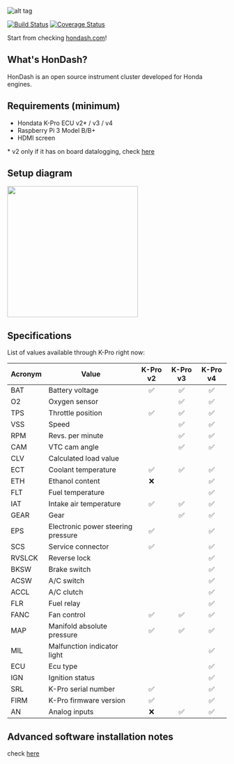 ![alt tag](https://raw.github.com/pablobuenaposada/HonDash/master/docs/logo/hondash.png)

[![Build Status](https://secure.travis-ci.org/pablobuenaposada/HonDash.png?branch=master)](http://travis-ci.org/pablobuenaposada/HonDash)
[![Coverage Status](https://coveralls.io/repos/github/pablobuenaposada/HonDash/badge.svg?branch=master)](https://coveralls.io/github/pablobuenaposada/HonDash?branch=master)

Start from checking [hondash.com](https://hondash.com)!

## What's HonDash?

HonDash is an open source instrument cluster developed for Honda engines.

## Requirements (minimum)

- Hondata K-Pro ECU v2* / v3 / v4
- Raspberry Pi 3 Model B/B+
- HDMI screen

\* v2 only if it has on board datalogging, check [here](https://www.hondata.com/kpro2)

## Setup diagram

<img src="https://raw.github.com/pablobuenaposada/HonDash/master/docs/readme/setup.png" data-canonical-src="https://raw.github.com/pablobuenaposada/HonDash/master/docs/readme/setup.png" height="300" />

## Specifications

List of values available through K-Pro right now:

Acronym | Value | K-Pro v2 | K-Pro v3 | K-Pro v4
------- | ----- | :------: | :------: | :------:
BAT | Battery voltage |:white_check_mark:|:white_check_mark:|:white_check_mark:
O2 | Oxygen sensor |  |:white_check_mark:|:white_check_mark:
TPS | Throttle position |:white_check_mark:|:white_check_mark:|:white_check_mark:
VSS | Speed |  |:white_check_mark:|:white_check_mark:
RPM | Revs. per minute |  |:white_check_mark:|:white_check_mark:
CAM | VTC cam angle |  |:white_check_mark:|:white_check_mark:
CLV | Calculated load value |  |  |
ECT | Coolant temperature |:white_check_mark:|:white_check_mark:|:white_check_mark:
ETH | Ethanol content |:x:|  |:white_check_mark:
FLT | Fuel temperature |  |  |:white_check_mark:
IAT | Intake air temperature |:white_check_mark:|:white_check_mark:|:white_check_mark:
GEAR | Gear |  |:white_check_mark:|:white_check_mark:
EPS | Electronic power steering pressure |:white_check_mark:|  |:white_check_mark:
SCS | Service connector |:white_check_mark:|  |:white_check_mark:
RVSLCK | Reverse lock |  |  |:white_check_mark:
BKSW | Brake switch |  |  |:white_check_mark:
ACSW | A/C switch |  |  |:white_check_mark:
ACCL | A/C clutch |  |  |:white_check_mark:
FLR | Fuel relay |  |  |:white_check_mark:
FANC | Fan control |:white_check_mark:|:white_check_mark:|:white_check_mark:
MAP | Manifold absolute pressure |:white_check_mark:|:white_check_mark:|:white_check_mark:
MIL | Malfunction indicator light |  |  |:white_check_mark:
ECU | Ecu type |  |  |:white_check_mark:
IGN | Ignition status |  |  |:white_check_mark:
SRL | K-Pro serial number |:white_check_mark:|  |:white_check_mark:
FIRM | K-Pro firmware version |:white_check_mark:|  |:white_check_mark:
AN | Analog inputs | :x: |:white_check_mark:|:white_check_mark:

## Advanced software installation notes

check [here](https://github.com/pablobuenaposada/HonDash/tree/master/src)
